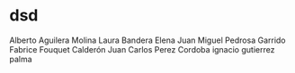 # dsd

Alberto Aguilera Molina
Laura Bandera Elena
Juan Miguel Pedrosa Garrido
Fabrice Fouquet Calderón
Juan Carlos Perez Cordoba
ignacio gutierrez palma
